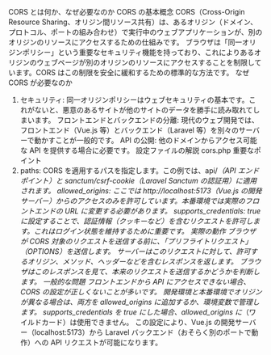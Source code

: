 CORS とは何か、なぜ必要なのか
CORS の基本概念
CORS（Cross-Origin Resource Sharing、オリジン間リソース共有）は、あるオリジン（ドメイン、プロトコル、ポートの組み合わせ）で実行中のウェブアプリケーションが、別のオリジンのリソースにアクセスするための仕組みです。
ブラウザは「同一オリジンポリシー」という重要なセキュリティ機能を持っており、これによりあるオリジンのウェブページが別のオリジンのリソースにアクセスすることを制限しています。CORS はこの制限を安全に緩和するための標準的な方法です。
なぜ CORS が必要なのか

1. セキュリティ: 同一オリジンポリシーはウェブセキュリティの基本です。これがないと、悪意のあるサイトが他のサイトのデータを勝手に読み取れてしまいます。
   フロントエンドとバックエンドの分離: 現代のウェブ開発では、フロントエンド（Vue.js 等）とバックエンド（Laravel 等）を別々のサーバーで動かすことが一般的です。
   API の公開: 他のドメインからアクセス可能な API を提供する場合に必要です。
   設定ファイルの解説
   cors.php
   重要なポイント
1. paths: CORS を適用するパスを指定します。この例では、api/_（API エンドポイント）と sanctum/csrf-cookie（Laravel Sanctum の認証用）に適用されます。
   allowed_origins: ここでは http://localhost:5173（Vue.js の開発サーバー）からのアクセスのみを許可しています。本番環境では実際のフロントエンドの URL に変更する必要があります。
   supports_credentials: true に設定することで、認証情報（クッキーなど）を含むリクエストを許可します。これはログイン状態を維持するために重要です。
   実際の動作
   ブラウザが CORS 対象のリクエストを送信する前に、「プリフライトリクエスト」（OPTIONS）を送信します。
   サーバーはこのリクエストに対して、許可するオリジン、メソッド、ヘッダーなどを含むレスポンスを返します。
   ブラウザはこのレスポンスを見て、本来のリクエストを送信するかどうかを判断します。
   一般的な問題
   フロントエンドから API にアクセスできない場合、CORS の設定が正しくないことが多いです。
   開発環境と本番環境でオリジンが異なる場合は、両方を allowed_origins に追加するか、環境変数で管理します。
   supports_credentials を true にした場合、allowed_origins に_（ワイルドカード）は使用できません。
   この設定により、Vue.js の開発サーバー（localhost:5173）から Laravel バックエンド（おそらく別のポートで動作）への API リクエストが可能になります。
